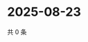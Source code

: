 # 2025-08-23

共 0 条

<!-- BEGIN ZHIHUQUESTIONS -->
<!-- 最后更新时间 Sat Aug 23 2025 19:08:29 GMT+0800 (China Standard Time) -->

<!-- END ZHIHUQUESTIONS -->
